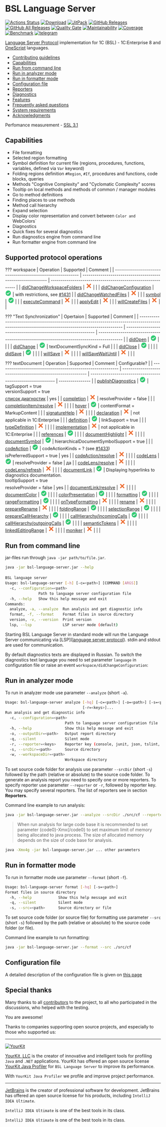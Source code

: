 # BSL Language Server

[![Actions Status](https://github.com/1c-syntax/bsl-language-server/workflows/Java%20CI/badge.svg)](https://github.com/1c-syntax/bsl-language-server/actions)
[![Download](https://img.shields.io/github/release/1c-syntax/bsl-language-server.svg?label=download&style=flat)](https://github.com/1c-syntax/bsl-language-server/releases/latest)
[![JitPack](https://jitpack.io/v/1c-syntax/bsl-language-server.svg)](https://jitpack.io/#1c-syntax/bsl-language-server)
[![GitHub Releases](https://img.shields.io/github/downloads/1c-syntax/bsl-language-server/latest/total?style=flat-square)](https://github.com/1c-syntax/bsl-language-server/releases)
[![GitHub All Releases](https://img.shields.io/github/downloads/1c-syntax/bsl-language-server/total?style=flat-square)](https://github.com/1c-syntax/bsl-language-server/releases)
[![Quality Gate](https://sonarcloud.io/api/project_badges/measure?project=1c-syntax_bsl-language-server&metric=alert_status)](https://sonarcloud.io/dashboard?id=1c-syntax_bsl-language-server)
[![Maintainability](https://sonarcloud.io/api/project_badges/measure?project=1c-syntax_bsl-language-server&metric=sqale_rating)](https://sonarcloud.io/dashboard?id=1c-syntax_bsl-language-server)
[![Coverage](https://sonarcloud.io/api/project_badges/measure?project=1c-syntax_bsl-language-server&metric=coverage)](https://sonarcloud.io/dashboard?id=1c-syntax_bsl-language-server)
[![Benchmark](bench/benchmark.svg)](../bench/index.html)
[![telegram](https://img.shields.io/badge/telegram-chat-green.svg)](https://t.me/bsl_language_server)

[Language Server Protocol](https://microsoft.github.io/language-server-protocol/) implementation for 1C (BSL) - 1C:Enterprise 8 and [OneScript](http://oscript.io) languages.

* [Contributing guidelines](contributing/index.md)
* <a href="#capabilities">Capabilities</a>
* <a href="#cli">Run from command line</a>
* <a href="#analyze">Run in analyzer mode</a>
* <a href="#format">Run in formatter mode</a>
* <a href="#configuration">Configuration file</a>
* <a href="reporters">Reporters</a>
* <a href="diagnostics">Diagnostics</a>
* <a href="features">Features</a>
* [Frequently asked questions](faq.md)
* [System requirements](systemRequirements.md)
* <a href="#thanks">Acknowledgments</a>

<a id="capabilities"></a>

Perfomance measurement - [SSL 3.1](bench/index.html)

## Capabilities

* File formatting
* Selected region formatting
* Symbol definition for current file (regions, procedures, functions, variables, defined via `Var` keyword)
* Folding regions definition `#Region`, `#If`, procedures and functions, code blocks, queries
* Methods "Cognitive Complexity" and "Cyclomatic Complexity" scores
* Tooltip on local methods and methods of common / manager modules
* Go to method definitions
* Finding places to use methods
* Method call hierarchy
* Expand selection
* Display color representation and convert between `Color and `WebColors`
* Diagnostics
* Quick fixes for several diagnostics
* Run diagnostics engine from command line
* Run formatter engine from command line

## Supported protocol operations

??? workspace
| Operation                                                     | Supported                                                    | Comment                                                  |
| ------------------------------------------------------------ | ------------------------------------------------------------ | ------------------------------------------------------------ |
| [didChangeWorkspaceFolders](https://microsoft.github.io/language-server-protocol/specification-current#workspace_didChangeWorkspaceFolders) | <img src="./assets/images/cross.svg" alt="no" width="20">    |                                                              |
| [didChangeConfiguration](https://microsoft.github.io/language-server-protocol/specification#workspace_didChangeConfiguration) | <img src="./assets/images/checkmark.svg" alt="yes" width="20"> | with restrictions, see [#1431](https://github.com/1c-syntax/bsl-language-server/issues/1431) |
| [didChangeWatchedFiles](https://microsoft.github.io/language-server-protocol/specification#workspace_didChangeWatchedFiles) | <img src="./assets/images/cross.svg" alt="no" width="20">    |                                                              |
| [symbol](https://microsoft.github.io/language-server-protocol/specification#workspace_symbol) | <img src="./assets/images/checkmark.svg" alt="yes" width="20"> |                                                              |
| [executeCommand](https://microsoft.github.io/language-server-protocol/specification#workspace_executeCommand) | <img src="./assets/images/cross.svg" alt="no" width="20"> |                                                              |
| [applyEdit](https://microsoft.github.io/language-server-protocol/specifications/specification-current/#workspace_applyEdit) | <img src="./assets/images/cross.svg" alt="no" width="20">    |                                                              |
| [willCreateFiles](https://microsoft.github.io/language-server-protocol/specifications/specification-current/#workspace_willCreateFiles) | <img src="./assets/images/cross.svg" alt="no" width="20">    |                                                              |

??? "Text Synchronization"
| Opertaion                                                                                                                                            | Supported                                                      | Comment                                                                                |
| --------------------------------------------------------------------------------------------------------------------------------------------------- | -------------------------------------------------------------- | ------------------------------------------------------------------------------------------ |
| [didOpen](https://microsoft.github.io/language-server-protocol/specifications/specification-current/#textDocument_didOpen) | <img src="./assets/images/checkmark.svg" alt="yes" width="20"> |                                                              |                  |
| [didChange](https://microsoft.github.io/language-server-protocol/specifications/specification-current/#textDocument_didChange) | <img src="./assets/images/checkmark.svg" alt="yes" width="20"> | textDocumentSyncKind = Full                                  |                  |
| [didClose](https://microsoft.github.io/language-server-protocol/specifications/specification-current/#textDocument_didClose) | <img src="./assets/images/checkmark.svg" alt="yes" width="20"> |                                                              |                  |
| [didSave](https://microsoft.github.io/language-server-protocol/specifications/specification-current/#textDocument_didSave) | <img src="./assets/images/checkmark.svg" alt="yes" width="20"> |                                                              |                  |
| [willSave](https://microsoft.github.io/language-server-protocol/specifications/specification-current/#textDocument_willSave) | <img src="./assets/images/cross.svg" alt="no" width="20">    |                                                              |                  |
| [willSaveWaitUntil](https://microsoft.github.io/language-server-protocol/specifications/specification-current/#textDocument_willSaveWaitUntil) | <img src="./assets/images/cross.svg" alt="no" width="20">    |                                                              |                  |

??? textDocument
| Operation                                                     | Supported                                                    | Comment                                                  | Configurable? |
| ------------------------------------------------------------ | ------------------------------------------------------------ | ------------------------------------------------------------ | ---------------- |
| [publishDiagnostics](https://microsoft.github.io/language-server-protocol/specifications/specification-current/#textDocument_publishDiagnostics) | <img src="./assets/images/checkmark.svg" alt="yes" width="20"> | tagSupport = true<br />versionSupport = true<br />[список диагностик](./diagnostics/index.md) | yes               |
| [completion](https://github.com/1c-syntax/bsl-language-server/blob/develop/docs/diagnostics/index.md) | <img src="./assets/images/cross.svg" alt="no" width="20">    | resolveProvider = false                                      |                  |
| [completionItem/resolve](https://microsoft.github.io/language-server-protocol/specifications/specification-current/#completionItem_resolve) | <img src="./assets/images/cross.svg" alt="no" width="20">    |                                                              |                  |
| [hover](https://microsoft.github.io/language-server-protocol/specifications/specification-current/#textDocument_hover) | <img src="./assets/images/checkmark.svg" alt="yes" width="20"> | contentFormat = MarkupContent                                |                  |
| [signatureHelp](https://microsoft.github.io/language-server-protocol/specifications/specification-current/#textDocument_signatureHelp) | <img src="./assets/images/cross.svg" alt="no" width="20">    |                                                              |                  |
| [declaration](https://microsoft.github.io/language-server-protocol/specifications/specification-current/#textDocument_declaration) | <img src="./assets/images/cross.svg" alt="no" width="20">    | not applicable in 1C:Enterprise                                |                  |
| [definition](https://microsoft.github.io/language-server-protocol/specifications/specification-current/#textDocument_definition) | <img src="./assets/images/checkmark.svg" alt="yes" width="20"> | linkSupport = true                                           |                  |
| [typeDefinition](https://microsoft.github.io/language-server-protocol/specifications/specification-current/#textDocument_typeDefinition) | <img src="./assets/images/cross.svg" alt="no" width="20">    |                                                              |                  |
| [implementation](https://microsoft.github.io/language-server-protocol/specifications/specification-current/#textDocument_implementation) | <img src="./assets/images/cross.svg" alt="no" width="20">    | not applicable in 1C:Enterprise                                |                  |
| [references](https://microsoft.github.io/language-server-protocol/specifications/specification-current/#textDocument_references) | <img src="./assets/images/checkmark.svg" alt="yes" width="20"> |                                                              |                  |
| [documentHighlight](https://microsoft.github.io/language-server-protocol/specifications/specification-current/#textDocument_documentHighlight) | <img src="./assets/images/cross.svg" alt="no" width="20">    |                                                              |                  |
| [documentSymbol](https://microsoft.github.io/language-server-protocol/specifications/specification-current/#textDocument_documentSymbol) | <img src="./assets/images/checkmark.svg" alt="yes" width="20"> | hierarchicalDocumentSymbolSupport = true                     |                  |
| [codeAction](https://microsoft.github.io/language-server-protocol/specifications/specification-current/#textDocument_codeAction) | <img src="./assets/images/checkmark.svg" alt="yes" width="20"> | codeActionKinds = ? (see [#1433](https://github.com/1c-syntax/bsl-language-server/issues/1433))<br />isPreferredSupport = true | yes               |
| [codeAction/resolve](https://microsoft.github.io/language-server-protocol/specifications/specification-current/#codeAction_resolve) | <img src="./assets/images/cross.svg" alt="no" width="20">    |                                                              |                  |
| [codeLens](https://microsoft.github.io/language-server-protocol/specifications/specification-current/#textDocument_codeLens) | <img src="./assets/images/checkmark.svg" alt="yes" width="20"> | resolveProvider = false                                      | да               |
| [codeLens/resolve](https://microsoft.github.io/language-server-protocol/specifications/specification-current/#codeLens_resolve) | <img src="./assets/images/cross.svg" alt="no" width="20">    |                                                              |                  |
| [codeLens/refresh](https://microsoft.github.io/language-server-protocol/specifications/specification-current/#codeLens_refresh) | <img src="./assets/images/cross.svg" alt="no" width="20">    |                                                              |                  |
| [documentLink](https://microsoft.github.io/language-server-protocol/specifications/specification-current/#textDocument_documentLink) | <img src="./assets/images/checkmark.svg" alt="yes" width="20"> | Displaying hyperlinks to diagnostics documentation.<br />tooltipSupport = true<br />resolveProvider = false | yes               |
| [documentLink/resolve](https://microsoft.github.io/language-server-protocol/specifications/specification-current/#documentLink_resolve) | <img src="./assets/images/cross.svg" alt="no" width="20">    |                                                              |                  |
| [documentColor](https://microsoft.github.io/language-server-protocol/specifications/specification-current/#textDocument_documentColor) | <img src="./assets/images/checkmark.svg" alt="yes" width="20">    |                                                              |                  |
| [colorPresentation](https://microsoft.github.io/language-server-protocol/specifications/specification-current/#textDocument_colorPresentation) | <img src="./assets/images/checkmark.svg" alt="yes" width="20">    |                                                              |                  |
| [formatting](https://microsoft.github.io/language-server-protocol/specifications/specification-current/#textDocument_formatting) | <img src="./assets/images/checkmark.svg" alt="yes" width="20"> |                                                              |                  |
| [rangeFormatting](https://microsoft.github.io/language-server-protocol/specifications/specification-current/#textDocument_rangeFormatting) | <img src="./assets/images/checkmark.svg" alt="yes" width="20"> |                                                              |                  |
| [onTypeFormatting](https://microsoft.github.io/language-server-protocol/specifications/specification-current/#textDocument_onTypeFormatting) | <img src="./assets/images/cross.svg" alt="no" width="20">    |                                                              |                  |
| [rename](https://microsoft.github.io/language-server-protocol/specifications/specification-current/#textDocument_rename) | <img src="./assets/images/cross.svg" alt="no" width="20">    |                                                              |                  |
| [prepareRename](https://microsoft.github.io/language-server-protocol/specifications/specification-current/#textDocument_prepareRename) | <img src="./assets/images/cross.svg" alt="no" width="20">    |                                                              |                  |
| [foldingRange](https://microsoft.github.io/language-server-protocol/specifications/specification-current/#textDocument_foldingRange) | <img src="./assets/images/checkmark.svg" alt="yes" width="20"> |                                                              |                  |
| [selectionRange](https://microsoft.github.io/language-server-protocol/specifications/specification-current/#textDocument_selectionRange) | <img src="./assets/images/checkmark.svg" alt="yes" width="20">    |                                                              |                  |
| [prepareCallHierarchy](https://microsoft.github.io/language-server-protocol/specifications/specification-current/#textDocument_prepareCallHierarchy) | <img src="./assets/images/checkmark.svg" alt="yes" width="20"> |                                                              |                  |
| [callHierarchy/incomingCalls](https://microsoft.github.io/language-server-protocol/specifications/specification-current/#callHierarchy_incomingCalls) | <img src="./assets/images/checkmark.svg" alt="yes" width="20"> |                                                              |                  |
| [callHierarchy/outgoingCalls](https://microsoft.github.io/language-server-protocol/specifications/specification-current/#callHierarchy_outgoingCalls) | <img src="./assets/images/checkmark.svg" alt="yes" width="20"> |                                                              |                  |
| [semanticTokens](https://microsoft.github.io/language-server-protocol/specifications/specification-current/#textDocument_semanticTokens) | <img src="./assets/images/cross.svg" alt="no" width="20">    |                                                              |                  |
| [linkedEditingRange](https://microsoft.github.io/language-server-protocol/specifications/specification-current/#textDocument_linkedEditingRange) | <img src="./assets/images/cross.svg" alt="no" width="20">    |                                                              |                  |
| [moniker](https://microsoft.github.io/language-server-protocol/specifications/specification-current/#textDocument_moniker) | <img src="./assets/images/cross.svg" alt="no" width="20">    |                                                              |                  |

<a id="cli"></a>

## Run from command line

jar-files run through `java -jar path/to/file.jar`.

```sh
java -jar bsl-language-server.jar --help

BSL language server
Usage: bsl-language-server [-h] [-c=<path>] [COMMAND [ARGS]]
  -c, --configuration=<path>
               Path to language server configuration file
  -h, --help   Show this help message and exit
Commands:
  analyze, -a, --analyze  Run analysis and get diagnostic info
  format, -f, --format    Format files in source directory
  version, -v, --version  Print version
  lsp, --lsp              LSP server mode (default)
```

Starting BSL Language Server in standard mode will run the Language Server communicating via [LSP]([language server protocol](https://microsoft.github.io/language-server-protocol/)). stdin and stdout are used for communication.

By default diagnostics texts are displayed in Russian. To switch the diagnostics text language you need to set parameter `language` in configuration file or raise an event `workspace/didChangeConfiguration`:

<a id="analyze"></a>

## Run in analyzer mode

To run in analyzer mode use parameter `--analyze` (short `-a`).

```sh
Usage: bsl-language-server analyze [-hq] [-c=<path>] [-o=<path>] [-s=<path>]
                                   [-r=<keys>]...
Run analysis and get diagnostic info
  -c, --configuration=<path>
                           Path to language server configuration file
  -h, --help               Show this help message and exit
  -o, --outputDir=<path>   Output report directory
  -q, --silent             Silent mode
  -r, --reporter=<keys>    Reporter key (console, junit, json, tslint, generic)
  -s, --srcDir=<path>      Source directory
  -w, --workspaceDir=<path> 
                           Workspace directory
```

To set source code folder for analysis use parameter `--srcDir` (short `-s`) followed by the path (relative or absolute) to the source code folder. 
To generate an analysis report you need to specify one or more reporters. To specify reporter use parameter `--reporter` or `-r`, followed by reporter key. You may specify several reporters. The list of reporters see in section  **Reporters**.

Command line example to run analysis:

```sh
java -jar bsl-language-server.jar --analyze --srcDir ./src/cf --reporter json
```

> When run analysis for large code base it is recommended to set parameter {code0}-Xmx{/code0} to set maximum limit of  memory being allocated to java process. The size of allocated memory depends on the size of code base for analysis.

```sh
java -Xmx4g -jar bsl-language-server.jar ... other parameters
```

<a id="format"></a>

## Run in formatter mode

To run in formatter mode use parameter `--format` (short `-f`).

```sh
Usage: bsl-language-server format [-hq] [-s=<path>]
Format files in source directory
  -h, --help            Show this help message and exit
  -q, --silent          Silent mode
  -s, --src=<path>      Source directory or file
```

To set source code folder (or source file) for formatting use parameter `--src` (short `-s`) followed by the path (relative or absolute) to the source code folder (or file).

Command line example to run formatting:

```sh
java -jar bsl-language-server.jar --format --src ./src/cf
```

<a id="configuration"></a>

## Configuration file

A detailed description of the configuration file is given on [this page](features/ConfigurationFile.md)

<a id="thanks"></a>

## Special thanks

Many thanks to all [contributors](https://github.com/1c-syntax/bsl-language-server/graphs/contributors) to the project, to all who participated in the discussions, who helped with the testing.

You are awesome!

Thanks to companies supporting open source projects, and especially to those who supported us:

---

[![YourKit](https://www.yourkit.com/images/yklogo.png)](https://www.yourkit.com)  

[YourKit, LLC](https://www.yourkit.com) is the creator of innovative and intelligent tools for profiling `Java` and `.NET` applications. YourKit has offered an open source license [YourKit Java Profiler](https://www.yourkit.com) for `BSL Language Server` to improve its performance.

With `YourKit Java Profiler` we profile and improve project performance.

---

[JetBrains](https://www.jetbrains.com?from=bsl-language-server) is the creator of professional software for development. JetBrains has offered an open source license for his products, including `IntelliJ IDEA Ultimate`.

`IntelliJ IDEA Ultimate` is one of the best tools in its class.

`IntelliJ IDEA Ultimate` is one of the best tools in its class.

